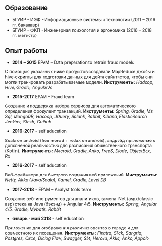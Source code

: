 ## Образование

- БГУИР – ИЭФ - Информационные системы и технологии (2011 – 2016 гг. бакалавр)
- БГУИР – ФКП - Инженерная психология и эргономика (2016 – 2018 гг. магистр)

## Опыт работы

- **2014 – 2015** EPAM – Data preparation to retrain fraud models

С помощью указанных ниже продуктов создавали MapReduce джобы и hive-скрипты для подготовки данных для дейта сайнтистов, чтобы они могли тренировать разрабатываемые модели.
**Инструменты:** _Hadoop, Hive, Gradle, AngularJs_
- **2015-2017** EPAM – Fraud team

Cоздание и поддержка набора сервисов для автоматического определения фродулент транзакций.
**Инструменты:** _Spring, Gradle, Ms Sql, MongoDB, Hadoop, JQuery, Splunk, Rabbit, Kibana, ElasticSearch, Jenkins, Stash, Guthub_
- **2016-2017** - self aducation

Scala on android (free monad + redax on android), андройд приложение с дополненой реальностью для расписания общественного транспорта (Kotlin).
**Инструменты:** _Macroid, Gradle, Anko, FreeS, Diode, ObjectBox, Rx_
- **2016-2017** - self aducation

Bеб-фреймворк для быстрого создания веб приложений.
**Инструменты:** _Netty, Akka (Java/Scala), Camel, Gradle, Level DB_
- **2017-2018** - EPAM – Analyst tools team 

Cоздание веб-инструментов для аналитиков, замена .Net (aspx/classic asp) стека на Java (бэкэнд) + Angular 4/5.
**Инструменты:** _Spring, Angular 4/5, Gradle, Mybatis, Rabbit_
- **январь - май 2018** - self education

Приложение для отображения различнх эвентов в городе и для совместного их посещения.
**Инструменты:** _Finatra, Slick, Sangria, Postgres, Circe, Dialog Flow, Swagger, Sbt, Heroku, Akka, Anko, Appolo_

